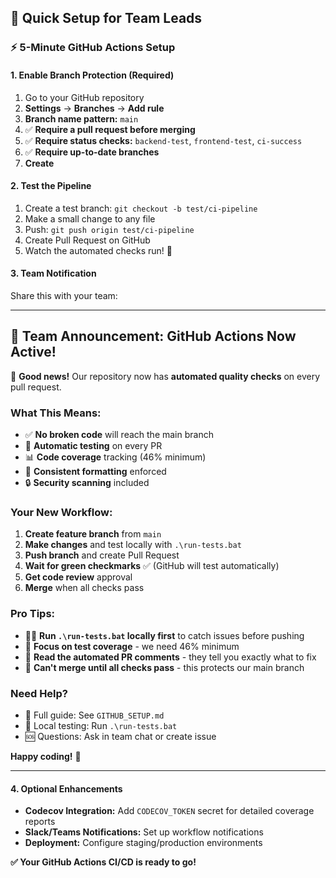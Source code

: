 ## 🚀 Quick Setup for Team Leads

### ⚡ **5-Minute GitHub Actions Setup**

#### **1. Enable Branch Protection (Required)**
1. Go to your GitHub repository
2. **Settings** → **Branches** → **Add rule**
3. **Branch name pattern:** `main`
4. ✅ **Require a pull request before merging**
5. ✅ **Require status checks:** `backend-test`, `frontend-test`, `ci-success`
6. ✅ **Require up-to-date branches**
7. **Create**

#### **2. Test the Pipeline**
1. Create a test branch: `git checkout -b test/ci-pipeline`
2. Make a small change to any file
3. Push: `git push origin test/ci-pipeline`
4. Create Pull Request on GitHub
5. Watch the automated checks run! 🎉

#### **3. Team Notification**
Share this with your team:

---

## 📢 **Team Announcement: GitHub Actions Now Active!**

🎉 **Good news!** Our repository now has **automated quality checks** on every pull request.

### **What This Means:**
- ✅ **No broken code** will reach the main branch
- 🔄 **Automatic testing** on every PR
- 📊 **Code coverage** tracking (46% minimum)
- 🎨 **Consistent formatting** enforced
- 🔒 **Security scanning** included

### **Your New Workflow:**
1. **Create feature branch** from `main`
2. **Make changes** and test locally with `.\run-tests.bat`
3. **Push branch** and create Pull Request
4. **Wait for green checkmarks** ✅ (GitHub will test automatically)
5. **Get code review** approval
6. **Merge** when all checks pass

### **Pro Tips:**
- 🏃‍♂️ **Run `.\run-tests.bat` locally first** to catch issues before pushing
- 🎯 **Focus on test coverage** - we need 46% minimum
- 📝 **Read the automated PR comments** - they tell you exactly what to fix
- 🚫 **Can't merge until all checks pass** - this protects our main branch

### **Need Help?**
- 📖 Full guide: See `GITHUB_SETUP.md`
- 🔧 Local testing: Run `.\run-tests.bat` 
- 🆘 Questions: Ask in team chat or create issue

**Happy coding!** 🚀

---

#### **4. Optional Enhancements**
- **Codecov Integration:** Add `CODECOV_TOKEN` secret for detailed coverage reports
- **Slack/Teams Notifications:** Set up workflow notifications
- **Deployment:** Configure staging/production environments

**✅ Your GitHub Actions CI/CD is ready to go!**